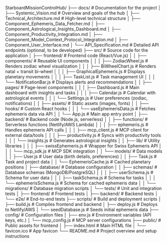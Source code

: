 StarboardMissionControlHub/
├── docs/                           # Documentation for the project
│   ├── Systemic_Vision.md          # Overview and goals of the hub
│   ├── Technical_Architecture.md   # High-level technical structure
│   ├── Component_Ephemeris_Data_Fetcher.md
│   ├── Component_Astrological_Insights_Dashboard.md
│   ├── Component_Productivity_Integration.md
│   ├── Component_Model_Context_Protocol_Integration.md
│   ├── Component_User_Interface.md
│   └── API_Specification.md        # Detailed API endpoints (optional, to be developed)
├── src/                           # Source code for the application
│   ├── frontend/                  # Frontend code (React/Vue.js)
│   │   ├── components/            # Reusable UI components
│   │   │   ├── ZodiacWheel.js     # Renders zodiac wheel visualization
│   │   │   ├── BiWheelChart.js    # Renders natal + transit bi-wheel
│   │   │   ├── GraphicalEphemeris.js # Displays planetary movements
│   │   │   ├── TaskList.js        # Task management UI
│   │   │   └── NotificationBar.js # Displays alerts and recommendations
│   │   ├── pages/                 # Page-level components
│   │   │   ├── Dashboard.js       # Main dashboard with insights and tasks
│   │   │   ├── Calendar.js        # Calendar with astrological events
│   │   │   └── Settings.js        # User preferences (zodiac, notifications)
│   │   ├── assets/                # Static assets (images, fonts)
│   │   ├── hooks/                 # Custom React hooks
│   │   │   └── useEphemerisData.js # Fetches ephemeris data via API
│   │   └── App.js                 # Main app entry point
│   ├── backend/                   # Backend code (Node.js, serverless)
│   │   ├── functions/             # Serverless functions (Netlify/AWS Lambda)
│   │   │   ├── ephemeris.js       # Handles ephemeris API calls
│   │   │   ├── mcp_client.js      # MCP client for external data/tools
│   │   │   ├── productivity.js    # Syncs with productivity tools
│   │   │   └── insights.js        # Generates astrological insights
│   │   ├── lib/                   # Utility libraries
│   │   │   ├── swissEphemeris.js  # Wrapper for Swiss Ephemeris API
│   │   │   └── mcp_sdk.js        # MCP SDK integration
│   │   └── models/                # Data models
│   │       ├── User.js            # User data (birth details, preferences)
│   │       ├── Task.js            # Task and project data
│   │       └── EphemerisCache.js  # Cached planetary positions
│   ├── database/                  # Database configuration
│   │   ├── schemas/               # Database schemas (MongoDB/PostgreSQL)
│   │   │   ├── userSchema.js      # Schema for user data
│   │   │   ├── taskSchema.js      # Schema for tasks
│   │   │   └── ephemerisSchema.js # Schema for cached ephemeris data
│   │   └── migrations/            # Database migration scripts
│   └── tests/                     # Unit and integration tests
│       ├── frontend/              # Frontend tests
│       ├── backend/               # Backend tests
│       └── e2e/                   # End-to-end tests
├── scripts/                       # Build and deployment scripts
│   ├── build.js                   # Compiles frontend and backend
│   ├── deploy.js                  # Deploys to Netlify/AWS
│   └── seedDatabase.js            # Seeds initial ephemeris data
├── config/                        # Configuration files
│   ├── env.js                     # Environment variables (API keys, etc.)
│   └── mcp_config.js              # MCP server configurations
├── public/                        # Public assets for frontend
│   ├── index.html                 # Main HTML file
│   └── favicon.ico                # App favicon
└── README.md                      # Project overview and setup instructions